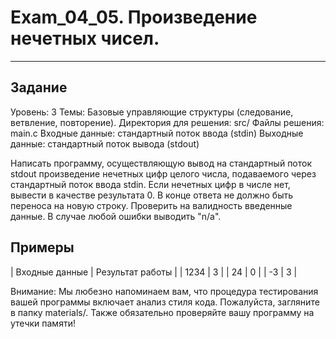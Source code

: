 # Exam_04_05. Произведение нечетных чисел.
---

## Задание

Уровень: 3
Темы: Базовые управляющие структуры (следование, ветвление, повторение).
Директория для решения: src/
Файлы решения: main.c
Входные данные: стандартный поток ввода (stdin)
Выходные данные: стандартный поток вывода (stdout)

Написать программу, осуществляющую вывод на стандартный поток stdout произведение нечетных цифр целого числа, подаваемого через стандартный поток ввода stdin. Если нечетных цифр в числе нет, вывести в качестве результата 0. В конце ответа не должно быть переноса на новую строку. Проверить на валидность введенные данные. В случае любой ошибки выводить "n/a".

## Примеры

| Входные данные | Результат работы |
| 1234 | 3 |
| 24 | 0 |
| -3 | 3 |

Внимание: Мы любезно напоминаем вам, что процедура тестирования вашей программы включает анализ стиля кода. Пожалуйста, загляните в папку materials/. Также обязательно проверяйте вашу программу на утечки памяти!